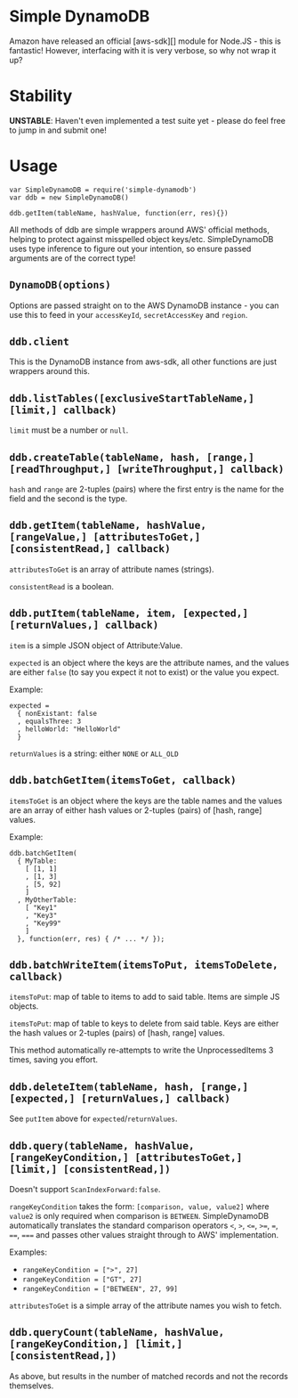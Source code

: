 Simple DynamoDB
===============

Amazon have released an official [aws-sdk][] module for Node.JS - this
is fantastic! However, interfacing with it is very verbose, so why not
wrap it up?

Stability
=========

**UNSTABLE**: Haven't even implemented a test suite yet - please do
feel free to jump in and submit one!

Usage
=====

```
var SimpleDynamoDB = require('simple-dynamodb')
var ddb = new SimpleDynamoDB()

ddb.getItem(tableName, hashValue, function(err, res){})
```

All methods of ddb are simple wrappers around AWS' official methods,
helping to protect against misspelled object keys/etc. SimpleDynamoDB
uses type inference to figure out your intention, so ensure passed
arguments are of the correct type!

`DynamoDB(options)`
-------------------

Options are passed straight on to the AWS DynamoDB instance - you can
use this to feed in your `accessKeyId`, `secretAccessKey` and `region`.

`ddb.client`
------------

This is the DynamoDB instance from aws-sdk, all other functions are
just wrappers around this.

`ddb.listTables([exclusiveStartTableName,] [limit,] callback)`
--------------------------------------------------------------

`limit` must be a number or `null`.

`ddb.createTable(tableName, hash, [range,] [readThroughput,] [writeThroughput,] callback)`
------------------------------------------------------------------------------------------

`hash` and `range` are 2-tuples (pairs) where the first entry is the
name for the field and the second is the type.

`ddb.getItem(tableName, hashValue, [rangeValue,] [attributesToGet,] [consistentRead,] callback)`
------------------------------------------------------------------------------------------------

`attributesToGet` is an array of attribute names (strings).

`consistentRead` is a boolean.

`ddb.putItem(tableName, item, [expected,] [returnValues,] callback)`
--------------------------------------------------------------------

`item` is a simple JSON object of Attribute:Value.

`expected` is an object where the keys are the attribute names, and the
values are either `false` (to say you expect it not to exist) or the
value you expect.

Example:

```
expected =
  { nonExistant: false
  , equalsThree: 3
  , helloWorld: "HelloWorld"
  }
```

`returnValues` is a string: either `NONE` or `ALL_OLD`

`ddb.batchGetItem(itemsToGet, callback)`
----------------------------------------

`itemsToGet` is an object where the keys are the table names and the
values are an array of either hash values or 2-tuples (pairs) of [hash,
range] values.

Example:

```
ddb.batchGetItem(
  { MyTable:
    [ [1, 1]
    , [1, 3]
    , [5, 92]
    ]
  , MyOtherTable:
    [ "Key1"
    , "Key3"
    , "Key99"
    ]
  }, function(err, res) { /* ... */ });
```

`ddb.batchWriteItem(itemsToPut, itemsToDelete, callback)`
------------------------------------------

`itemsToPut`: map of table to items to add to said table. Items are
simple JS objects.

`itemsToPut`: map of table to keys to delete from said table. Keys are
either the hash values or 2-tuples (pairs) of [hash, range] values.

This method automatically re-attempts to write the UnprocessedItems 3
times, saving you effort.

`ddb.deleteItem(tableName, hash, [range,] [expected,] [returnValues,] callback)`
--------------------------------------------------------------------------------

See `putItem` above for `expected`/`returnValues`.

`ddb.query(tableName, hashValue, [rangeKeyCondition,] [attributesToGet,] [limit,] [consistentRead,])`
--------------------------------------------------------------------------------------------------------------------------

Doesn't support `ScanIndexForward:false`.

`rangeKeyCondition` takes the form: `[comparison, value, value2]` where
`value2` is only required when comparison is `BETWEEN`. SimpleDynamoDB
automatically translates the standard comparison operators `<`, `>`,
`<=`, `>=`, `=`, `==`, `===` and passes other values straight through
to AWS' implementation.

Examples:
 - `rangeKeyCondition = [">", 27]`
 - `rangeKeyCondition = ["GT", 27]`
 - `rangeKeyCondition = ["BETWEEN", 27, 99]`

`attributesToGet` is a simple array of the attribute names you wish to
fetch.

`ddb.queryCount(tableName, hashValue, [rangeKeyCondition,] [limit,] [consistentRead,])`
------------------------------------------------------------------------------------------------------------
As above, but results in the number of matched records and not the
records themselves.

